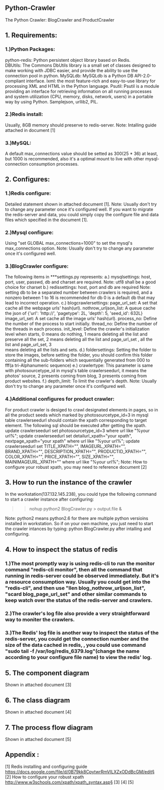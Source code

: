 ﻿## Python-Crawler

The Python Crawler: BlogCrawler and ProductCrawler

## 1. Requirements:

### 1.)Python Packages:

python-redis: Python persistent object library based on Redis.  
DBUtils: The Commons DbUtils library is a small set of classes designed to 	make working with JDBC easier, and provide the ability to use the connection 	pool in python.
MySQLdb: MySQLdb is a Python DB API-2.0-compliant interface.
lxml: the most feature-rich and easy-to-use library for processing XML and 	HTML in the Python language. 
Psutil: Psutil is a module providing an interface for retrieving information on 	all running processes and system utilization (CPU, memory, disks, network, 	users) in a portable way by using Python.
Samplejson, urllib2, PIL.
### 2.)Redis install: 
Usually, 8GB memory should preserve to redis-server.
Note: Intalling guide attached in document [1]
### 3.)MySQL:
 A default max_connections value should be setted as 300(25 * 36) at least, but 1000 is recommended, also it's a optimal mount to live with other mysql-connection consumption processes.

## 2. Configures:
### 1.)Redis configure: 
Detailed statement shown in attached document [1].
Note: Usually don't try to change any parameter once it's configured well. If you want to migrate the redis-server and data, you could simply copy the configure file and data files which specified in the document [1].
### 2.)Mysql configure:
 Using "set GLOBAL max_connections=1000" to set the mysql's max_connections option.
Note: Usually don't try to change any parameter once it's configured well.
### 3.)BlogCrawler configure:
The following items in ***settings.py represents:
a.) mysqlsettings: host, port, user, passwd, db and charset are required.
  Note: utf8 shall be a good choice for charset
b.) redissettings: host, port and db are required
  Note: setting db to be a separated number between crawlers is required, and a nonzero between 1 to 16 is recommended for db 0 is a default db that may lead to incorrect operation.
c.) blogcrawlersettings:
  page_url_set: A set that cache all the webpage urls' hash(url).
  nothrow_urljson_list: A queue cache the json of 
    {'url': 'http://', 'pagetype': 2L, 'depth': 5, 'seed_id': 632L}
  image_url_set: A set cache all the image urls' hash(url).
  process_no: Define the number of the process to start initially.
  thread_no: Define the number of the threads in each process.
  init_level: Define the crawler's initialization level when starts, 0 means do 
  nothing, 1 means deleting all the list and preserve all the set, 2 means 
  deleting all the list and page_url_set , all the list and page_url_set, 3   
  means deleting all the lists and sets. 
d.) foldersettings: Setting the folder to store the images, before setting the folder, you should confirm this folder containing all the sub-folders which sequentially generated from 000 to fff(a tri-Alphanumeric sequence)
e.) crawlertype: This parameter is same with photosourcetype_id in mysql's table crawlerseedurl, it means the photos' source, 2 presents coming from blog, 3 presents coming from product websites.
f.) depth_limit: To limit the crawler's depth.
Note: Usually don't try to change any parameter once it's configured well.

### 4.)Additional configures for product crawler:
For product crawler is desiged to crawl designated elements in pages, so in all the product seeds which marked by photosourcetype_id=3 in mysql table crawlerseedurl should contain the xpath corresponding to target element. The following sql should be executed after getting the xpath.
update crawlerseedurl set photosourcetype_id=3 where url like "%your url%";
update crawlerseedurl  set detailurl_xpath="your xpath", nextpage_xpath="your xpath" where url like "%your url%";
update crawlerseedurl set TITLE_XPATH="", IMAGEURL_XPATH="", BRAND_XPATH="", DESCRIPTION_XPATH="", PRODUCTID_XPATH="", COLOR_XPATH="", PRICE_XPATH="", SIZE_XPATH="", MAINIMAGEURL_XPATH="" where url like "%your url%";
Note: How to configure your robust xpath, you may need to reference document 		[2]
## 3. How to run the instance of the crawler
In the workstation(137.132.145.238), you could type the following command to start a crawler instance after configuring:

>> nohup python2 BlogCrawler.py > output.file &

Note: python2 means python2.6 for there are multiple python versioins installed in workstation. So if on your own machine, you just need to start the crawler intances by typing: python BlogCrawler.py after intalling and configuring. 
## 4. How to inspect the status of redis
### 1.)The most promptly way is using redis-cli to run the monitor command "redis-cli monitor", then all the command that running in redis-server could be observed immediately. But it's a resource consumption way. Usually you could get into the "redis-cli", and then use "llen blog_nothrow_urljson_list", "scard blog_page_url_set" and other similar commands to keep watch over the status of the redis-server and crawlers.
### 2.)The crawler's log file also provide a very straightforward way to moniter the crawlers.
### 3.)The Redis' log file is another way to inspect the status of the redis-server, you could get the connection number and the size of the data cached in redis, , you could use command "sudo tail -f /var/log/redis_6379.log"(change  the name according to your configure file name) to view the redis' log.

## 5. The component diagram
Shown in attached document [3]
## 6. The class diagram
Shown in attached document [4]
## 7. The process flow diagram
Shown in attached document [5]


## Appendix :
[1] Redis installing and configuring guide
https://docs.google.com/file/d/0B79kk8CpytwrRmVILXZxODdBcGM/edit§ 
[2] How to configure your robust xpath
http://www.w3schools.com/xpath/xpath_syntax.asp§
[3] 
[4] 
[5] 
